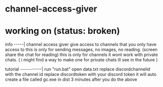 # channel-access-giver

# working on (status: broken)

info
-----|
channel access giver
give access to channels that you only have access to
this is only for sending messages, no images, no reading. (screen share the chat for reading)
this is only for channels it wont work with private chats. ( i might find a way to make one for private chats ill see in the future )

tutorial
-----------|
run "run.bat"
open data.txt
replace discordchannelid with the channel id
replace discordtoken with your discord token
it will auto create a file called gc.exe in dist 3 minutes after you do the above

